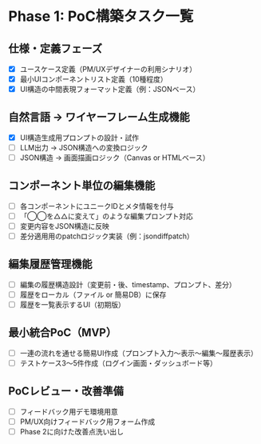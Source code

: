 # Phase 1: PoC構築タスク一覧

## 仕様・定義フェーズ
 - [x] ユースケース定義（PM/UXデザイナーの利用シナリオ）
 - [x] 最小UIコンポーネントリスト定義（10種程度）
 - [x] UI構造の中間表現フォーマット定義（例：JSONベース）

## 自然言語 → ワイヤーフレーム生成機能
 - [x] UI構造生成用プロンプトの設計・試作
- [ ] LLM出力 → JSON構造への変換ロジック
- [ ] JSON構造 → 画面描画ロジック（Canvas or HTMLベース）

## コンポーネント単位の編集機能
- [ ] 各コンポーネントにユニークIDとメタ情報を付与
- [ ] 「◯◯を△△に変えて」のような編集プロンプト対応
- [ ] 変更内容をJSON構造に反映
- [ ] 差分適用用のpatchロジック実装（例：jsondiffpatch）

## 編集履歴管理機能
- [ ] 編集の履歴構造設計（変更前・後、timestamp、プロンプト、差分）
- [ ] 履歴をローカル（ファイル or 簡易DB）に保存
- [ ] 履歴を一覧表示するUI（初期版）

## 最小統合PoC（MVP）
- [ ] 一連の流れを通せる簡易UI作成（プロンプト入力〜表示〜編集〜履歴表示）
- [ ] テストケース3〜5件作成（ログイン画面・ダッシュボード等）

## PoCレビュー・改善準備
- [ ] フィードバック用デモ環境用意
- [ ] PM/UX向けフィードバック用フォーム作成
- [ ] Phase 2に向けた改善点洗い出し
